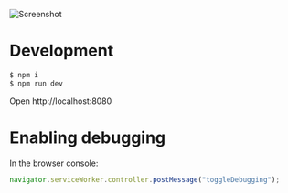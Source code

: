 ![Screenshot](https://raw.github.com/frosas/lag/master/screenshot.png)

# Development

```bash
$ npm i
$ npm run dev
```

Open http://localhost:8080

# Enabling debugging

In the browser console:

```js
navigator.serviceWorker.controller.postMessage("toggleDebugging");
```
